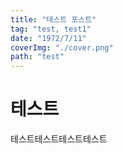 ```yaml
---
title: "테스트 포스트"
tag: "test, test1"
date: "1972/7/11"
coverImg: "./cover.png"
path: "test"
---
```


# 테스트

테스트테스트테스트테스트
